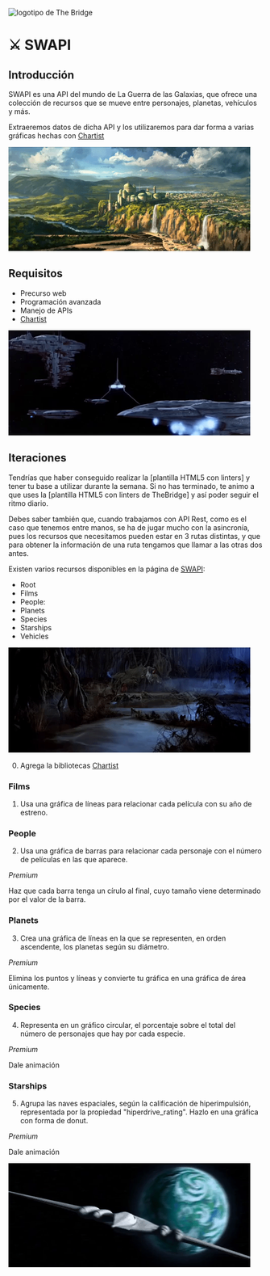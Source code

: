 ![logotipo de The Bridge](https://user-images.githubusercontent.com/27650532/77754601-e8365180-702b-11ea-8bed-5bc14a43f869.png "logotipo de The Bridge")

# :crossed_swords: SWAPI #

## Introducción ##

SWAPI es una API del mundo de La Guerra de las Galaxias, que ofrece una colección de recursos que se mueve entre personajes, planetas, vehículos y más.

Extraeremos datos de dicha API y los utilizaremos para dar forma a varias gráficas hechas con [Chartist]

![sw4]

## Requisitos ##
- Precurso web
- Programación avanzada
- Manejo de APIs
- [Chartist]

![sw1]

## Iteraciones ##

Tendrías que haber conseguido realizar la [plantilla HTML5 con linters] y tener tu base a utilizar durante la semana. Si no has terminado, te animo a que uses la [plantilla HTML5 con linters de TheBridge] y así poder seguir el ritmo diario.

Debes saber también que, cuando trabajamos con API Rest, como es el caso que tenemos entre manos, se ha de jugar mucho con la asincronía, pues los recursos que necesitamos pueden estar en 3 rutas distintas, y que para obtener la información de una ruta tengamos que llamar a las otras dos antes.

Existen varios recursos disponibles en la página de [SWAPI]:
- Root
- Films
- People:
- Planets
- Species
- Starships
- Vehicles

![sw2]

0. Agrega la bibliotecas [Chartist]

### Films ###

1. Usa una gráfica de líneas para relacionar cada película con su año de estreno.

### People ###

2. Usa una gráfica de barras para relacionar cada personaje con el número de películas en las que aparece.

*Premium*

Haz que cada barra tenga un círulo al final, cuyo tamaño viene determinado por el valor de la barra.

### Planets ###

3. Crea una gráfica de líneas en la que se representen, en orden ascendente, los planetas según su diámetro.

*Premium*

Elimina los puntos y líneas y convierte tu gráfica en una gráfica de área únicamente.

### Species ###

4. Representa en un gráfico circular, el porcentaje sobre el total del número de personajes que hay por cada especie.

*Premium*

Dale animación

### Starships ###

5. Agrupa las naves espaciales, según la calificación de hiperimpulsión, representada por la propiedad "hiperdrive_rating". Hazlo en una gráfica con forma de donut.

*Premium*

Dale animación

![sw3]

[SWAPI]: https://swapi.dev "SWAPI"
[Chartist]: https://gionkunz.github.io/chartist-js "Chartist"

[sw1]: sw1.gif "Star Wars image 1"
[sw2]: sw2.gif "Star Wars image 2"
[sw3]: sw3.gif "Star Wars image 3"
[sw4]: sw4.gif "Star Wars image 4"
